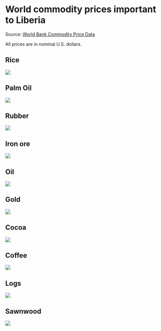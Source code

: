 World commodity prices important to Liberia
================

Source: [World Bank Commodity Price
Data](https://www.worldbank.org/en/research/commodity-markets)

All prices are in nominal U.S. dollars.

## Rice

![](README_files/figure-gfm/rice-1.png)<!-- -->

## Palm Oil

![](README_files/figure-gfm/palm-oil-1.png)<!-- -->

## Rubber

![](README_files/figure-gfm/rubber-1.png)<!-- -->

## Iron ore

![](README_files/figure-gfm/iron-1.png)<!-- -->

## Oil

![](README_files/figure-gfm/crude-1.png)<!-- -->

## Gold

![](README_files/figure-gfm/gold-1.png)<!-- -->

## Cocoa

![](README_files/figure-gfm/cocoa-1.png)<!-- -->

## Coffee

![](README_files/figure-gfm/coffee-1.png)<!-- -->

## Logs

![](README_files/figure-gfm/logs-1.png)<!-- -->

## Sawnwood

![](README_files/figure-gfm/sawnwood-1.png)<!-- -->
